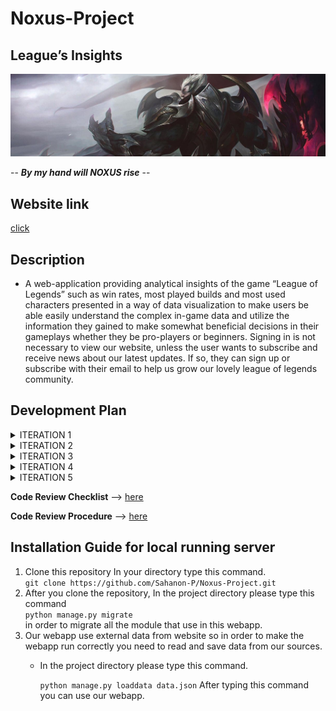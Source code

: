 # Noxus-Project
## League’s Insights

![Noxus](darius-god-king.jpg)

   -- ***By my hand will NOXUS rise*** --

## Website link

[click](https://pazcal-b.herokuapp.com)

## Description 
             
   - A web-application providing analytical insights of the game “League of Legends” such as win rates, most played builds and most used characters presented in a way of data visualization to make users be able easily understand the complex in-game data and utilize the information they gained to make somewhat beneficial decisions in their gameplays whether they be pro-players or beginners.
Signing in is not necessary to view our website, unless the user wants to subscribe and receive news about our latest updates. If so, they can sign up or subscribe with their email to help us grow our lovely league of legends community.

## Development Plan

<details>
  <summary> ITERATION 1 </summary>
  <p> 

#### PRIORITY
1. Proposal [Single mode + Review]
2. Wiki [Single player]
3. Project Task board [Single player]
4. index.html [1-2 player]
	- Contact us [Single mode]
	- Blank champion page [Single mode]
5. CSS stylesheet[Co-op]
6. Server[Deploy]

#### GOAL
1. Create Homepage and Contact us.
2. Manage Wiki and Readme.

#### FEATURES
1. Home page.
2. Contact Us page.

#### ACCEPTANCE CRITERIA
1. Home page working and stable.
2. Wiki look good and easy to read.

</p>
  </details>

<details>
  <summary> ITERATION 2 </summary>
  <p> 

#### PRIORITY
1. Find data sources
2. Mine data
3. Search bar function
4. Github page availability
5. Improves Home page

#### GOAL
1. Readable champions data.
2. Search bar.
3. Improved Home page.

#### FEATURES
1. json data.
2. Search function

#### ACCEPTANCE CRITERIA
1. Available data for next iteration.

</p>
  </details>

<details>
  <summary> ITERATION 3 </summary>
  <p> 

#### PRIORITY
1. Models Planning
2. Champion Class
3. Contact us Page
4. User experience report.
5. GUI improvement according to UX.

#### GOAL
1. Contact us Page.
2. Improves designs of GUI.
3. Viable Models for database.

#### FEATURES
1. Contact_us.html

#### ACCEPTANCE CRITERIA
1. Working Contact us Page.
2. Possibly improved GUI.
3. Finished Models class.

</p>
  </details>
  
  <details>
  <summary> ITERATION 4 </summary>
  <p> 

#### PRIORITY
1. Viable Models for database.
2. Web app model.

#### GOAL
1. Contact us Page.
2. Home page.
3. Viable Models for database.

#### FEATURES
1. Index.html.
2. Contact_us.html.

#### ACCEPTANCE CRITERIA
1. Working contact us and home page.
2. Working Model data base for web app.

</p>
  </details>

<details>
  <summary> ITERATION 5 </summary>
  <p> 

#### PRIORITY
1. Continue database models.
2. Merging all page together. 
3. Admin logging.

#### GOAL
1. Merging all page.
2. Viable Models for database.

#### FEATURES
1. Admin login

#### ACCEPTANCE CRITERIA
1. Working Web application.
2. Working admin page.
3. Working admin logging
4. Finished Models class.

  </p>
</details>
  
**Code Review Checklist** --> [here](../../wiki/Checklist)

**Code Review Procedure** --> [here](../..wiki/Procedure)


## Installation Guide for local running server
1. Clone this repository
In your directory type this command.    
`git clone https://github.com/Sahanon-P/Noxus-Project.git`    
2. After you clone the repository, In the project directory please type this command    
` python manage.py migrate `    
in order to migrate all the module that use in this webapp.    
3. Our webapp use external data from website so in order to make the webapp run correctly you need to read and save data from our sources.    
	- In the project directory please type this command.    

	   `python manage.py loaddata data.json`
After typing this command you can use our webapp.
